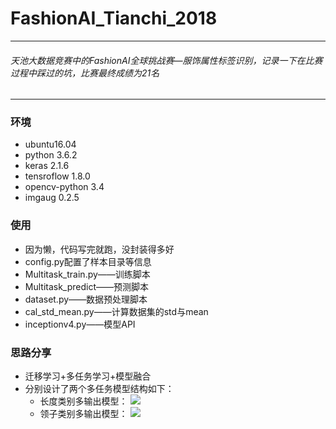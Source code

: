 # FashionAI_Tianchi_2018
---
###### 天池大数据竞赛中的FashionAI全球挑战赛—服饰属性标签识别，记录一下在比赛过程中踩过的坑，比赛最终成绩为21名
---
### 环境
* ubuntu16.04
* python 3.6.2
* keras 2.1.6
* tensroflow 1.8.0
* opencv-python 3.4
* imgaug 0.2.5

### 使用
* 因为懒，代码写完就跑，没封装得多好
* config.py配置了样本目录等信息
* Multitask_train.py——训练脚本
* Multitask_predict——预测脚本
* dataset.py——数据预处理脚本
* cal_std_mean.py——计算数据集的std与mean
* inceptionv4.py——模型API

### 思路分享
* 迁移学习+多任务学习+模型融合
* 分别设计了两个多任务模型结构如下：
    * 长度类别多输出模型：
![](https://github.com/Jeremyczhj/FashionAI_Tianchi_2018/blob/master/datasets/1.png)
    * 领子类别多输出模型：
![](https://github.com/Jeremyczhj/FashionAI_Tianchi_2018/blob/master/datasets/2.png)

      
